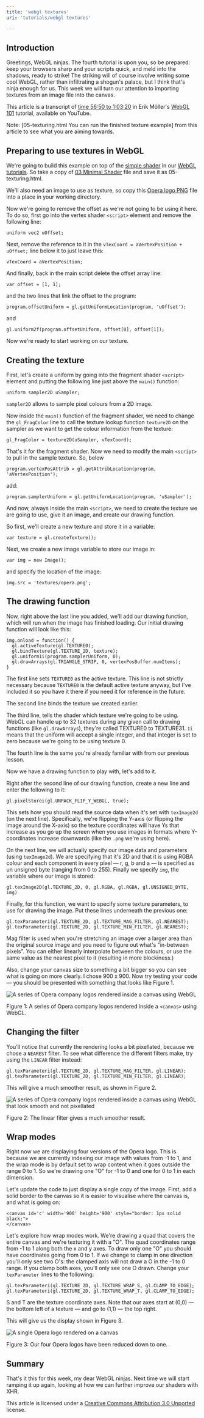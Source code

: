 ```yaml
---
title: 'webgl textures'
uri: 'tutorials/webgl textures'

---
```

## Introduction

Greetings, WebGL ninjas. The fourth tutorial is upon you, so be prepared: keep your browsers sharp and your scripts quick, and meld into the shadows, ready to strike! The striking will of course involve writing some cool WebGL, rather than infiltrating a shogun's palace, but I think that's ninja enough for us. This week we will turn our attention to importing textures from an image file into the canvas.

This article is a transcript of [time 56:50 to 1:03:20](http://www.youtube.com/watch?v=me3BviH3nZc&t=56m50s) in Erik Möller's [WebGL 101](http://www.youtube.com/watch?v=me3BviH3nZc) tutorial, available on YouTube.

Note: [05-texturing.html You can run the finished texture example] from this article to see what you are aiming towards.

## Preparing to use textures in WebGL

We're going to build this example on top of the [simple shader](/tutorials/webgl_a_simple_shader) in our [WebGL tutorials](/webgl/tutorials). So take a copy of [03 Minimal Shader](http://devfiles.myopera.com/articles/9462/03-minimal-shader.html) file and save it as 05-texturing.html.

We'll also need an image to use as texture, so copy this [Opera logo PNG](http://docs.webplatform.org/w/images/c/cf/opera.png) file into a place in your working directory.

Now we're going to remove the offset as we're not going to be using it here. To do so, first go into the vertex shader `<script>` element and remove the following line:

    uniform vec2 uOffset;

Next, remove the reference to it in the `vTexCoord = aVertexPosition + uOffset;` line below it to just leave this:

    vTexCoord = aVertexPosition;

And finally, back in the main script delete the offset array line:

    var offset = [1, 1];

and the two lines that link the offset to the program:

    program.offsetUniform = gl.getUniformLocation(program, 'uOffset');

and

    gl.uniform2f(program.offsetUniform, offset[0], offset[1]);

Now we're ready to start working on our texture.

## Creating the texture

First, let's create a uniform by going into the fragment shader `<script>` element and putting the following line just above the `main()` function:

    uniform sampler2D uSampler;

`sampler2D` allows to sample pixel colours from a 2D image.

Now inside the `main()` function of the fragment shader, we need to change the `gl_FragColor` line to call the texture lookup function `texture2D` on the sampler as we want to get the colour information from the texture:

    gl_FragColor = texture2D(uSampler, vTexCoord);

That's it for the fragment shader. Now we need to modify the main `<script>` to pull in the sample texture. So, below

    program.vertexPosAttrib = gl.getAttribLocation(program, 'aVertexPosition');

add:

    program.samplerUniform = gl.getUniformLocation(program, 'uSampler');

And now, always inside the main `<script>`, we need to create the texture we are going to use, give it an image, and create our drawing function.

So first, we'll create a new texture and store it in a variable:

    var texture = gl.createTexture();

Next, we create a new image variable to store our image in:

    var img = new Image();

and specify the location of the image:

    img.src = 'textures/opera.png';

## The drawing function

Now, right above the last line you added, we'll add our drawing function, which will run when the image has finished loading. Our initial drawing function will look like this:

    img.onload = function() {
      gl.activeTexture(gl.TEXTURE0);
      gl.bindTexture(gl.TEXTURE_2D, texture);
      gl.uniform1i(program.samplerUniform, 0);
      gl.drawArrays(gl.TRIANGLE_STRIP, 0, vertexPosBuffer.numItems);
    }

The first line sets `TEXTURE0` as the active texture. This line is not strictly necessary because `TEXTURE0` is the default active texture anyway, but I've included it so you have it there if you need it for reference in the future.

The second line binds the texture we created earlier.

The third line, tells the shader which texture we're going to be using. WebGL can handle up to 32 textures during any given call to drawing functions (like `gl.drawArrays`), they're called TEXTURE0 to TEXTURE31. `1i` means that the uniform will accept a single integer, and that integer is set to zero because we're going to be using texture 0.

The fourth line is the same you're already familiar with from our previous lesson.

Now we have a drawing function to play with, let's add to it.

Right after the second line of our drawing function, create a new line and enter the following to it:

    gl.pixelStorei(gl.UNPACK_FLIP_Y_WEBGL, true);

This sets how you should read the source data when it's set with `texImage2d` (on the next line). Specifically, we're flipping the Y-axis (or flipping the image around the X-axis) so the texture coordinates will have Ys that increase as you go up the screen when you use images in formats where Y-coordinates increase downwards (like the `.png` we're using here).

On the next line, we will actually specify our image data and parameters (using `texImage2d`). We are specifying that it's 2D and that it is using RGBA colour and each component in every pixel — r, g, b and a — is specified as un unsigned byte (ranging from 0 to 255). Finally we specify `img`, the variable where our image is stored:

    gl.texImage2D(gl.TEXTURE_2D, 0, gl.RGBA, gl.RGBA, gl.UNSIGNED_BYTE, img)

Finally, for this function, we want to specify some texture parameters, to use for drawing the image. Put these lines underneath the previous one:

    gl.texParameteri(gl.TEXTURE_2D, gl.TEXTURE_MAG_FILTER, gl.NEAREST);
    gl.texParameteri(gl.TEXTURE_2D, gl.TEXTURE_MIN_FILTER, gl.NEAREST);

Mag filter is used when you're stretching an image over a larger area than the original source image and you need to figure out what's "in-between pixels". You can either linearly interpolate between the colours, or use the same value as the nearest pixel to it (resulting in more blockiness.)

Also, change your canvas size to something a bit bigger so you can see what is going on more clearly. I chose 900 x 900. Now try testing your code — you should be presented with something that looks like Figure 1.

![A series of Opera company logos rendered inside a canvas using WebGL](/assets/public/e/ed/figure1.png)

Figure 1: A series of Opera company logos rendered inside a `<canvas>` using WebGL.

## Changing the filter

You'll notice that currently the rendering looks a bit pixellated, because we chose a `NEAREST` filter. To see what difference the different filters make, try using the `LINEAR` filter instead:

    gl.texParameteri(gl.TEXTURE_2D, gl.TEXTURE_MAG_FILTER, gl.LINEAR);
    gl.texParameteri(gl.TEXTURE_2D, gl.TEXTURE_MIN_FILTER, gl.LINEAR);

This will give a much smoother result, as shown in Figure 2.

![A series of Opera company logos rendered inside a canvas using WebGL that look smooth and not pixellated](/assets/public/6/61/figure2_4_luzc.png)

Figure 2: The linear filter gives a much smoother result.

## Wrap modes

Right now we are displaying four versions of the Opera logo. This is because we are currently indexing our image with values from -1 to 1, and the wrap mode is by default set to wrap content when it goes outside the range 0 to 1. So we're drawing one "O" for -1 to 0 and one for 0 to 1 in each dimension.

Let's update the code to just display a single copy of the image. First, add a solid border to the canvas so it is easier to visualise where the canvas is, and what is going on:

    <canvas id='c' width='900' height='900' style="border: 1px solid black;">
    </canvas>

Let's explore how wrap modes work. We're drawing a quad that covers the entire canvas and we're texturing it with a "O". The quad coordinates range from -1 to 1 along both the x and y axes. To draw only one "O" you should have coordinates going from 0 to 1. If we change to clamp in one direction you'll only see two O's: the clamped axis will not draw a O in the -1 to 0 range. If you clamp both axes, you'll only see one O drawn. Change your `texParameter` lines to the following:

    gl.texParameteri(gl.TEXTURE_2D, gl.TEXTURE_WRAP_S, gl.CLAMP_TO_EDGE);
    gl.texParameteri(gl.TEXTURE_2D, gl.TEXTURE_WRAP_T, gl.CLAMP_TO_EDGE);

S and T are the texture coordinate axes. Note that our axes start at (0,0) — the bottom left of a texture — and go to (1,1) — the top right.

This will give us the display shown in Figure 3.

![A single Opera logo rendered on a canvas](/assets/public/3/3c/figure3_4_luzc.png)

Figure 3: Our four Opera logos have been reduced down to one.

## Summary

That's it this for this week, my dear WebGL ninjas. Next time we will start ramping it up again, looking at how we can further improve our shaders with XHR.

This article is licensed under a [Creative Commons Attribution 3.0 Unported](http://creativecommons.org/licenses/by/3.0/) license.
